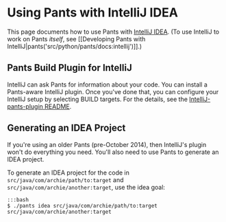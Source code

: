 Using Pants with IntelliJ IDEA
==============================

This page documents how to use Pants with [IntelliJ
IDEA](http://www.jetbrains.com/idea/). (To use IntelliJ to work on Pants
*itself*, see
[[Developing Pants with IntelliJ|pants('src/python/pants/docs:intellij')]].)

Pants Build Plugin for IntelliJ
-------------------------------

IntelliJ can ask Pants for information about your code. You can install a Pants-aware IntelliJ
plugin. Once you've done that, you can configure your IntelliJ setup by selecting BUILD targets.
For the details, see the
[IntelliJ-pants-plugin README](https://github.com/pantsbuild/intellij-pants-plugin/blob/master/README.md).

Generating an IDEA Project
--------------------------

If you're using an older Pants (pre-October 2014), then IntelliJ's plugin won't do everything you
need. You'll also need to use Pants to generate an IDEA project.

To generate an IDEA project for the code in `src/java/com/archie/path/to:target` and
`src/java/com/archie/another:target`, use the <a pantsref="oref_goal_idea">idea goal</a>:

    :::bash
    $ ./pants idea src/java/com/archie/path/to:target src/java/com/archie/another:target
